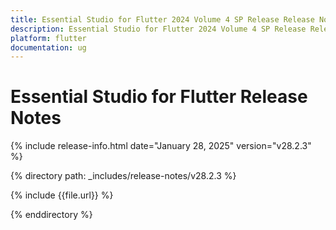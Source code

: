 ```yaml
---
title: Essential Studio for Flutter 2024 Volume 4 SP Release Release Notes  
description: Essential Studio for Flutter 2024 Volume 4 SP Release Release Notes  
platform: flutter
documentation: ug
---
```


# Essential Studio for Flutter  Release Notes  

{% include release-info.html date="January 28, 2025"  version="v28.2.3" %}

{% directory path: _includes/release-notes/v28.2.3 %}

{% include {{file.url}} %}

{% enddirectory %}